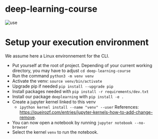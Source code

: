 # deep-learning-course

![use](https://img.shields.io/badge/use-Summer%20Camp-green) 


# Setup your execution environment
We assume here a Linux environnement for the CLI.

* Put yourself at the root of project. Depending of your current working directory, you may have to adjust `cd deep-learning-course` 
* Run the command `python3 -m venv venv`
* Activate the venv: `source venv/bin/activate`
* Upgrade pip if needed `pip install --upgrade pip`
* Install packages needed with `pip install -r requirements/dev.txt`
* Install our package `deeplearning` with `pip install -e .`
* Create a jupyter kernel linked to this venv 
  - `ipython kernel install --name "venv" --user`
  References: https://queirozf.com/entries/jupyter-kernels-how-to-add-change-remove.
* You can now open a notebook by running `jupyter notebook --no-browser`
* Select the kernel `venv` to run the notebook.
